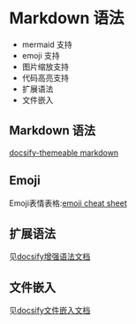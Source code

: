 Markdown 语法
=======

* mermaid 支持
* emoji 支持
* 图片缩放支持
* 代码高亮支持
* 扩展语法
* 文件嵌入

## Markdown 语法

[docsify-themeable markdown](https://jhildenbiddle.github.io/docsify-themeable/#/markdown)


## Emoji

Emoji表情表格:[emoji cheat sheet](https://www.webfx.com/tools/emoji-cheat-sheet/)

## 扩展语法

见[docsify增强语法文档](https://docsify.js.org/#/zh-cn/helpers)

## 文件嵌入

见[docsify文件嵌入文档](https://docsify.js.org/#/zh-cn/embed-files)


